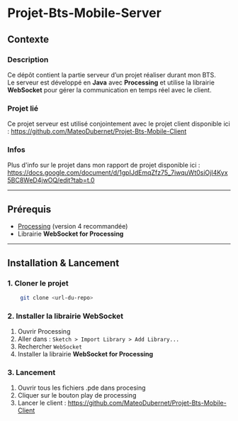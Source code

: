 ﻿# Projet-Bts-Mobile-Server
 
## Contexte

### Description
Ce dépôt contient la partie serveur d’un projet réaliser durant mon BTS.\
Le serveur est développé en **Java** avec **Processing** et utilise la librairie **WebSocket** pour gérer la communication en temps réel avec le client.

### Projet lié
Ce projet serveur est utilisé conjointement avec le projet client disponible ici :
https://github.com/MateoDubernet/Projet-Bts-Mobile-Client

### Infos
Plus d'info sur le projet dans mon rapport de projet disponible ici :
https://docs.google.com/document/d/1gpIJdEmqZfz75_7iwquWt0siOjI4Kyx5BC8WeD4jwOQ/edit?tab=t.0

---

## Prérequis
- [Processing](https://processing.org/download) (version 4 recommandée)  
- Librairie **WebSocket for Processing**

---

## Installation & Lancement
### 1. Cloner le projet
```bash
    git clone <url-du-repo>
```

### 2. Installer la librairie WebSocket
1. Ouvrir Processing  
2. Aller dans : `Sketch > Import Library > Add Library...`  
3. Rechercher `WebSocket`  
4. Installer la librairie **WebSocket for Processing**  

### 3. Lancement 
1. Ouvrir tous les fichiers .pde dans procesing
2. Cliquer sur le bouton play de processing
3. Lancer le client : https://github.com/MateoDubernet/Projet-Bts-Mobile-Client















